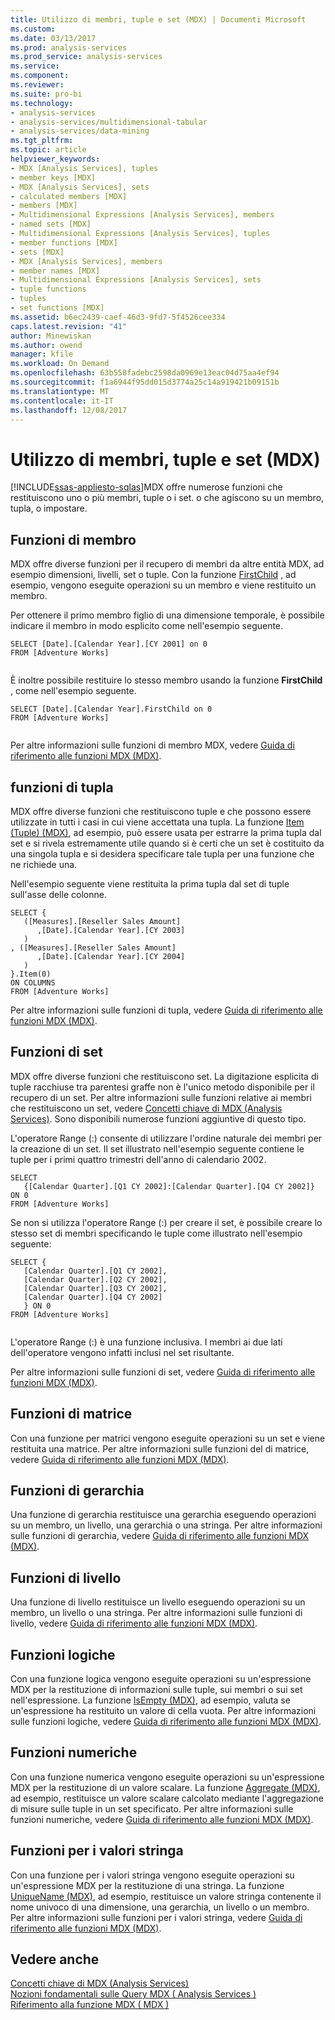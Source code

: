 ```yaml
---
title: Utilizzo di membri, tuple e set (MDX) | Documenti Microsoft
ms.custom: 
ms.date: 03/13/2017
ms.prod: analysis-services
ms.prod_service: analysis-services
ms.service: 
ms.component: 
ms.reviewer: 
ms.suite: pro-bi
ms.technology:
- analysis-services
- analysis-services/multidimensional-tabular
- analysis-services/data-mining
ms.tgt_pltfrm: 
ms.topic: article
helpviewer_keywords:
- MDX [Analysis Services], tuples
- member keys [MDX]
- MDX [Analysis Services], sets
- calculated members [MDX]
- members [MDX]
- Multidimensional Expressions [Analysis Services], members
- named sets [MDX]
- Multidimensional Expressions [Analysis Services], tuples
- member functions [MDX]
- sets [MDX]
- MDX [Analysis Services], members
- member names [MDX]
- Multidimensional Expressions [Analysis Services], sets
- tuple functions
- tuples
- set functions [MDX]
ms.assetid: b6ec2439-caef-46d3-9fd7-5f4526cee334
caps.latest.revision: "41"
author: Minewiskan
ms.author: owend
manager: kfile
ms.workload: On Demand
ms.openlocfilehash: 63b558fadebc2598da0969e13eac04d75aa4ef94
ms.sourcegitcommit: f1a6944f95dd015d3774a25c14a919421b09151b
ms.translationtype: MT
ms.contentlocale: it-IT
ms.lasthandoff: 12/08/2017
---
```

# <a name="working-with-members-tuples-and-sets-mdx"></a>Utilizzo di membri, tuple e set (MDX)
[!INCLUDE[ssas-appliesto-sqlas](../../../includes/ssas-appliesto-sqlas.md)]MDX offre numerose funzioni che restituiscono uno o più membri, tuple o i set. o che agiscono su un membro, tupla, o impostare.  
  
## <a name="member-functions"></a>Funzioni di membro  
 MDX offre diverse funzioni per il recupero di membri da altre entità MDX, ad esempio dimensioni, livelli, set o tuple. Con la funzione [FirstChild](../../../mdx/firstchild-mdx.md) , ad esempio, vengono eseguite operazioni su un membro e viene restituito un membro.  
  
 Per ottenere il primo membro figlio di una dimensione temporale, è possibile indicare il membro in modo esplicito come nell'esempio seguente.  
  
```  
SELECT [Date].[Calendar Year].[CY 2001] on 0  
FROM [Adventure Works]  
  
```  
  
 È inoltre possibile restituire lo stesso membro usando la funzione **FirstChild** , come nell'esempio seguente.  
  
```  
SELECT [Date].[Calendar Year].FirstChild on 0  
FROM [Adventure Works]  
  
```  
  
 Per altre informazioni sulle funzioni di membro MDX, vedere [Guida di riferimento alle funzioni MDX &#40;MDX&#41;](../../../mdx/mdx-function-reference-mdx.md).  
  
## <a name="tuple-functions"></a>funzioni di tupla  
 MDX offre diverse funzioni che restituiscono tuple e che possono essere utilizzate in tutti i casi in cui viene accettata una tupla. La funzione [Item &#40;Tuple&#41; &#40;MDX&#41;](../../../mdx/item-tuple-mdx.md), ad esempio, può essere usata per estrarre la prima tupla dal set e si rivela estremamente utile quando si è certi che un set è costituito da una singola tupla e si desidera specificare tale tupla per una funzione che ne richiede una.  
  
 Nell'esempio seguente viene restituita la prima tupla dal set di tuple sull'asse delle colonne.  
  
```  
SELECT {  
   ([Measures].[Reseller Sales Amount]  
      ,[Date].[Calendar Year].[CY 2003]  
   )  
, ([Measures].[Reseller Sales Amount]  
      ,[Date].[Calendar Year].[CY 2004]  
   )  
}.Item(0)  
ON COLUMNS   
FROM [Adventure Works]  
```  
  
 Per altre informazioni sulle funzioni di tupla, vedere [Guida di riferimento alle funzioni MDX &#40;MDX&#41;](../../../mdx/mdx-function-reference-mdx.md).  
  
## <a name="set-functions"></a>Funzioni di set  
 MDX offre diverse funzioni che restituiscono set. La digitazione esplicita di tuple racchiuse tra parentesi graffe non è l'unico metodo disponibile per il recupero di un set. Per altre informazioni sulle funzioni relative ai membri che restituiscono un set, vedere [Concetti chiave di MDX &#40;Analysis Services&#41;](../../../analysis-services/multidimensional-models/mdx/key-concepts-in-mdx-analysis-services.md). Sono disponibili numerose funzioni aggiuntive di questo tipo.  
  
 L'operatore Range (:) consente di utilizzare l'ordine naturale dei membri per la creazione di un set. Il set illustrato nell'esempio seguente contiene le tuple per i primi quattro trimestri dell'anno di calendario 2002.  
  
```  
SELECT   
   {[Calendar Quarter].[Q1 CY 2002]:[Calendar Quarter].[Q4 CY 2002]}   
ON 0  
FROM [Adventure Works]  
```  
  
 Se non si utilizza l'operatore Range (:) per creare il set, è possibile creare lo stesso set di membri specificando le tuple come illustrato nell'esempio seguente:  
  
```  
SELECT {  
   [Calendar Quarter].[Q1 CY 2002],   
   [Calendar Quarter].[Q2 CY 2002],   
   [Calendar Quarter].[Q3 CY 2002],   
   [Calendar Quarter].[Q4 CY 2002]  
   } ON 0  
FROM [Adventure Works]  
  
```  
  
 L'operatore Range (:) è una funzione inclusiva. I membri ai due lati dell'operatore vengono infatti inclusi nel set risultante.  
  
 Per altre informazioni sulle funzioni di set, vedere [Guida di riferimento alle funzioni MDX &#40;MDX&#41;](../../../mdx/mdx-function-reference-mdx.md).  
  
## <a name="array-functions"></a>Funzioni di matrice  
 Con una funzione per matrici vengono eseguite operazioni su un set e viene restituita una matrice. Per altre informazioni sulle funzioni del di matrice, vedere [Guida di riferimento alle funzioni MDX &#40;MDX&#41;](../../../mdx/mdx-function-reference-mdx.md).  
  
## <a name="hierarchy-functions"></a>Funzioni di gerarchia  
 Una funzione di gerarchia restituisce una gerarchia eseguendo operazioni su un membro, un livello, una gerarchia o una stringa. Per altre informazioni sulle funzioni di gerarchia, vedere [Guida di riferimento alle funzioni MDX &#40;MDX&#41;](../../../mdx/mdx-function-reference-mdx.md).  
  
## <a name="level-functions"></a>Funzioni di livello  
 Una funzione di livello restituisce un livello eseguendo operazioni su un membro, un livello o una stringa. Per altre informazioni sulle funzioni di livello, vedere [Guida di riferimento alle funzioni MDX &#40;MDX&#41;](../../../mdx/mdx-function-reference-mdx.md).  
  
## <a name="logical-functions"></a>Funzioni logiche  
 Con una funzione logica vengono eseguite operazioni su un'espressione MDX per la restituzione di informazioni sulle tuple, sui membri o sui set nell'espressione. La funzione [IsEmpty &#40;MDX&#41;](../../../mdx/isempty-mdx.md), ad esempio, valuta se un'espressione ha restituito un valore di cella vuota. Per altre informazioni sulle funzioni logiche, vedere [Guida di riferimento alle funzioni MDX &#40;MDX&#41;](../../../mdx/mdx-function-reference-mdx.md).  
  
## <a name="numeric-functions"></a>Funzioni numeriche  
 Con una funzione numerica vengono eseguite operazioni su un'espressione MDX per la restituzione di un valore scalare. La funzione [Aggregate &#40;MDX&#41;](../../../mdx/aggregate-mdx.md), ad esempio, restituisce un valore scalare calcolato mediante l'aggregazione di misure sulle tuple in un set specificato. Per altre informazioni sulle funzioni numeriche, vedere [Guida di riferimento alle funzioni MDX &#40;MDX&#41;](../../../mdx/mdx-function-reference-mdx.md).  
  
## <a name="string-functions"></a>Funzioni per i valori stringa  
 Con una funzione per i valori stringa vengono eseguite operazioni su un'espressione MDX per la restituzione di una stringa. La funzione [UniqueName &#40;MDX&#41;](../../../mdx/uniquename-mdx.md), ad esempio, restituisce un valore stringa contenente il nome univoco di una dimensione, una gerarchia, un livello o un membro. Per altre informazioni sulle funzioni per i valori stringa, vedere [Guida di riferimento alle funzioni MDX &#40;MDX&#41;](../../../mdx/mdx-function-reference-mdx.md).  
  
## <a name="see-also"></a>Vedere anche  
 [Concetti chiave di MDX &#40;Analysis Services&#41;](../../../analysis-services/multidimensional-models/mdx/key-concepts-in-mdx-analysis-services.md)   
 [Nozioni fondamentali sulle Query MDX &#40; Analysis Services &#41;](../../../analysis-services/multidimensional-models/mdx/mdx-query-fundamentals-analysis-services.md)   
 [Riferimento alla funzione MDX &#40; MDX &#41;](../../../mdx/mdx-function-reference-mdx.md)  
  
  
